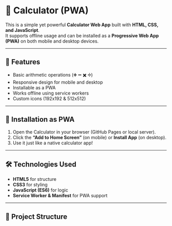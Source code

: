 # 🧮 Calculator (PWA)

This is a simple yet powerful **Calculator Web App** built with **HTML, CSS, and JavaScript**.  
It supports offline usage and can be installed as a **Progressive Web App (PWA)** on both mobile and desktop devices.

---

## 🚀 Features
- Basic arithmetic operations (➕ ➖ ✖️ ➗)
- Responsive design for mobile and desktop
- Installable as a PWA
- Works offline using service workers
- Custom icons (192x192 & 512x512)

---

## 📲 Installation as PWA
1. Open the Calculator in your browser (GitHub Pages or local server).
2. Click the **“Add to Home Screen”** (on mobile) or **Install App** (on desktop).
3. Use it just like a native calculator app!

---

## 🛠️ Technologies Used
- **HTML5** for structure  
- **CSS3** for styling  
- **JavaScript (ES6)** for logic  
- **Service Worker & Manifest** for PWA support  

---

## 📂 Project Structure
